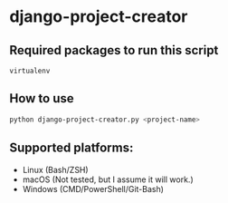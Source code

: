 # django-project-creator

## Required packages to run this script

```
virtualenv
```

## How to use

```bash
python django-project-creator.py <project-name>
```

## Supported platforms:

-   Linux (Bash/ZSH)
-   macOS (Not tested, but I assume it will work.)
-   Windows (CMD/PowerShell/Git-Bash)
